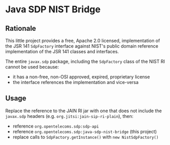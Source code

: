 Java SDP NIST Bridge
====================

Rationale
---------
This little project provides a free, Apache 2.0 licensed, implementation of the
JSR 141 `SdpFactory` interface against NIST's public domain reference
implementation of the JSR 141 classes and interfaces.

The entire `javax.sdp` package, including the `SdpFactory` class of the NIST RI
cannot be used because:

- it has a non-free, non-OSI approved, expired, proprietary license
- the interface references the implementation and vice-versa

Usage
-----
Replace the reference to the JAIN RI jar with one that does not include
the `javax.sdp` headers (e.g. `org.jitsi:jain-sip-ri-plain`), then:

- reference `org.opentelecoms.sdp:sdp-api`
- reference `org.opentelecoms.sdp:java-sdp-nist-bridge` (this project)
- replace calls to `SdpFactory.getInstance()` with `new NistSdpFactory()`
